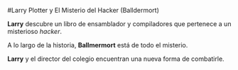 
#Larry Plotter y El Misterio del Hacker (Balldermort)

**Larry** descubre un libro de ensamblador y compiladores que pertenece a un misterioso *hacker*.

A lo largo de la historia, **Ballmermort** está de todo el misterio.

**Larry** y el director del colegio encuentran una nueva forma de combatirle.
